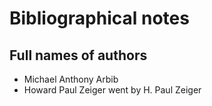 # Bibliographical notes

## Full names of authors
 * Michael Anthony Arbib
 * Howard Paul Zeiger went by H. Paul Zeiger
